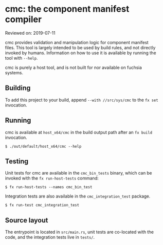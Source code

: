 # cmc: the component manifest compiler

Reviewed on: 2019-07-11

cmc provides validation and manipulation logic for component manifest files.
This tool is largely intended to be used by build rules, and not directly
invoked by humans. Information on how to use it is available by running the tool
with `--help`.

cmc is purely a host tool, and is not built for nor available on fuchsia
systems.

## Building

To add this project to your build, append `--with //src/sys/cmc` to the
`fx set` invocation.

## Running

cmc is available at `host_x64/cmc` in the build output path after an `fx build`
invocation.

```
$ ./out/default/host_x64/cmc --help
```

## Testing

Unit tests for cmc are available in the `cmc_bin_tests` binary, which can be
invoked with the `fx run-host-tests` command:

```
$ fx run-host-tests --names cmc_bin_test
```

Integration tests are also available in the `cmc_integration_test` package.

```
$ fx run-test cmc_integration_test
```

## Source layout

The entrypoint is located in `src/main.rs`, unit tests are co-located with the
code, and the integration tests live in `tests/`.
